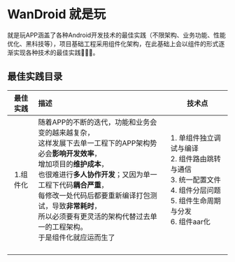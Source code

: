 # WanDroid 就是玩

就是玩APP涵盖了各种Android开发技术的最佳实践（不限架构、业务功能、性能优化、黑科技等），项目基础工程采用组件化架构，在此基础上会以组件的形式逐渐实现各种技术的最佳实践💪💪💪。

## 最佳实践目录

| 最佳实践 | 描述                                                         | 技术点                                                       |
| :------: | :----------------------------------------------------------- | ------------------------------------------------------------ |
| 1.组件化 | 随着APP的不断的迭代，功能和业务会变的越来越复杂，<br />这样发展下去单一工程下的APP架构势必会**影响开发效率**，<br />增加项目的**维护成本**，<br />也很难进行**多人协作开发**；又因为单一工程下代码**耦合严重**，<br />每修改一处代码后都要重新编译打包测试，导致**非常耗时**，<br />所以必须要有更灵活的架构代替过去单一的工程架构。<br />于是组件化就应运而生了 | 1. 单组件独立调试与编译<br />2. 组件路由跳转与通信<br />3. 统一配置文件<br />4. 组件分层问题<br />5. 组件生命周期与分发<br />6. 组件aar化 |
|          |                                                              |                                                              |
|          |                                                              |                                                              |
|          |                                                              |                                                              |
|          |                                                              |                                                              |

